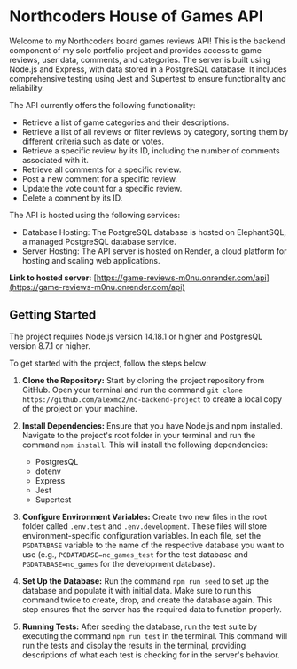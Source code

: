 # Northcoders House of Games API

Welcome to my Northcoders board games reviews API! This is the backend component of my solo portfolio project and provides access to game reviews, user data, comments, and categories. The server is built using Node.js and Express, with data stored in a PostgreSQL database. It includes comprehensive testing using Jest and Supertest to ensure functionality and reliability.

The API currently offers the following functionality:

- Retrieve a list of game categories and their descriptions.
- Retrieve a list of all reviews or filter reviews by category, sorting them by different criteria such as date or votes.
- Retrieve a specific review by its ID, including the number of comments associated with it.
- Retrieve all comments for a specific review.
- Post a new comment for a specific review.
- Update the vote count for a specific review.
- Delete a comment by its ID.

The API is hosted using the following services:

- Database Hosting: The PostgreSQL database is hosted on ElephantSQL, a managed PostgreSQL database service.
- Server Hosting: The API server is hosted on Render, a cloud platform for hosting and scaling web applications.

**Link to hosted server:** [https://game-reviews-m0nu.onrender.com/api](https://game-reviews-m0nu.onrender.com/api)

## Getting Started

The project requires Node.js version 14.18.1 or higher and PostgresQL version 8.7.1 or higher.

To get started with the project, follow the steps below:

1. **Clone the Repository:** Start by cloning the project repository from GitHub. Open your terminal and run the command `git clone https://github.com/alexmc2/nc-backend-project` to create a local copy of the project on your machine.

2. **Install Dependencies:** Ensure that you have Node.js and npm installed. Navigate to the project's root folder in your terminal and run the command `npm install`. This will install the following dependencies:

   - PostgresQL
   - dotenv
   - Express
   - Jest
   - Supertest

3. **Configure Environment Variables:** Create two new files in the root folder called `.env.test` and `.env.development`. These files will store environment-specific configuration variables. In each file, set the `PGDATABASE` variable to the name of the respective database you want to use (e.g., `PGDATABASE=nc_games_test` for the test database and `PGDATABASE=nc_games` for the development database).

4. **Set Up the Database:** Run the command `npm run seed` to set up the database and populate it with initial data. Make sure to run this command twice to create, drop, and create the database again. This step ensures that the server has the required data to function properly.

5. **Running Tests:** After seeding the database, run the test suite by executing the command `npm run test` in the terminal. This command will run the tests and display the results in the terminal, providing descriptions of what each test is checking for in the server's behavior.
